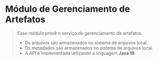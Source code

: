 # Módulo de Gerenciamento de Artefatos

> Esse módulo provê o serviço de gerenciamento de artefatos.
> 
> - Os arquivos são armazenados no sistema de arquivos local.
> - Os metadados são armazenados no sistema de arquivos local.
> - A API é implementada utilizando a linguagem **Java 19**.

